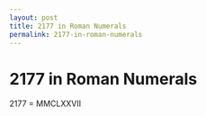 ```yaml
---
layout: post
title: 2177 in Roman Numerals
permalink: 2177-in-roman-numerals
---
```


# 2177 in Roman Numerals

2177 = MMCLXXVII

